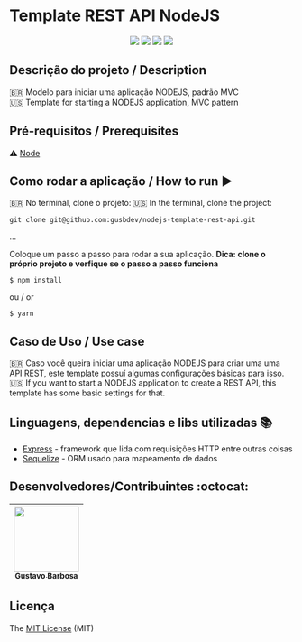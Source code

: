<h1>Template REST API NodeJS</h1> 

<p align="center">
    <img src="https://img.shields.io/static/v1?label=NODEJS&message=Runtime%20Built&color=339933&style=for-the-badge&logo=Node.js"/>
  <img src="https://img.shields.io/static/v1?label=JAVASCRIPT&message=Language&color=F7DF1E&style=for-the-badge&logo=javascript"/>
  <img src="http://img.shields.io/static/v1?label=STATUS&message=CONCLUIDO&color=GREEN&style=for-the-badge"/>
  <img src="http://img.shields.io/static/v1?label=License&message=MIT&color=green&style=for-the-badge"/>
</p>

## Descrição do projeto / Description

<p align="justify">
  🇧🇷 Modelo para iniciar uma aplicação NODEJS, padrão MVC <br/>
  🇺🇸 Template for starting a NODEJS application, MVC pattern
</p> 

## Pré-requisitos / Prerequisites

:warning: [Node](https://nodejs.org/en/download/) 

## Como rodar a aplicação / How to run :arrow_forward:

🇧🇷 No terminal, clone o projeto:
🇺🇸 In the terminal, clone the project:

```
git clone git@github.com:gusbdev/nodejs-template-rest-api.git
```

... 

Coloque um passo a passo para rodar a sua aplicação. **Dica: clone o próprio projeto e verfique se o passo a passo funciona**

```
$ npm install
```
ou / or
```
$ yarn
```

## Caso de Uso / Use case

🇧🇷 Caso você queira iniciar uma aplicação NODEJS para criar uma uma API REST, este template possuí algumas configurações básicas para isso. <br />
🇺🇸 If you want to start a NODEJS application to create a REST API, this template has some basic settings for that.

## Linguagens, dependencias e libs utilizadas :books:

- [Express](https://expressjs.com/) - framework que lida com requisições HTTP entre outras coisas
- [Sequelize](http://sequelize.org/) - ORM usado para mapeamento de dados


## Desenvolvedores/Contribuintes :octocat:

| [<img src="https://avatars2.githubusercontent.com/u/44094756?s=460&u=a2a2631e8eb8f5f5cdff75121eb422188a64bb85&v=4" width=115><br><sub>Gustavo Barbosa</sub>](https://github.com/gusbdev) 
| :---:

## Licença 

The [MIT License]() (MIT)
